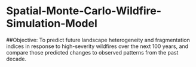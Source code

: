 # Spatial-Monte-Carlo-Wildfire-Simulation-Model
##Objective: To predict future landscape heterogeneity and fragmentation indices in response to high-severity wildfires over the next 100 years, and compare those predicted changes to observed patterns from the past decade.


                
    
           

